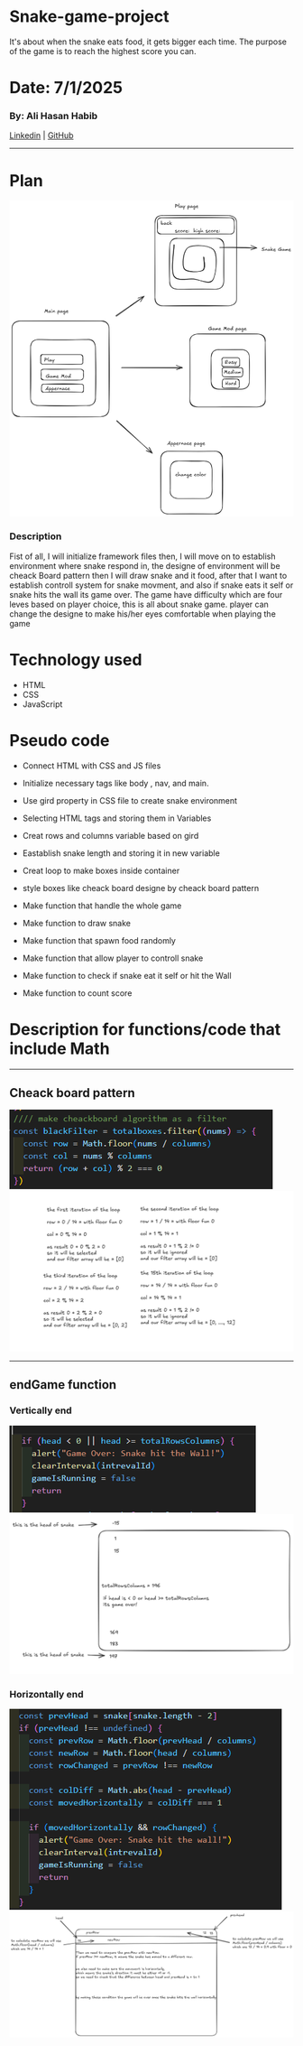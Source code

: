# Snake-game-project

It's about when the snake eats food, it gets bigger each time. The purpose of the game is to reach the highest score you can.

# Date: 7/1/2025

### By: Ali Hasan Habib

[Linkedin](https://www.linkedin.com/in/ali-khalaf-41b384333/) | [GitHub](https://github.com/oklyz)

---

# Plan

![alt text](/img/image-1.png)

### Description

Fist of all, I will initialize framework files then, I will move on to establish environment where snake respond in, the designe of environment will be cheack Board pattern then I will draw snake and it food, after that I want to establish controll system for snake movment, and also if snake eats it self or snake hits the wall its game over. The game have difficulty which are four leves based on player choice, this is all about snake game. player can change the designe to make his/her eyes comfortable when playing the game

# Technology used

- HTML
- CSS
- JavaScript

# Pseudo code

- Connect HTML with CSS and JS files
- Initialize necessary tags like body , nav, and main.

- Use gird property in CSS file to create snake environment

- Selecting HTML tags and storing them in Variables
- Creat rows and columns variable based on gird
- Eastablish snake length and storing it in new variable

- Creat loop to make boxes inside container
- style boxes like cheack board designe by cheack board pattern

- Make function that handle the whole game

- Make function to draw snake

- Make function that spawn food randomly

- Make function that allow player to controll snake

- Make function to check if snake eat it self or hit the Wall

- Make function to count score

# Description for functions/code that include Math

---

## Cheack board pattern

![CheackBoardCode](/img/CheackBoardCode.png)
![CheackBoard](/img/Cheack-board.png)

---

## endGame function

### Vertically end

![VerticalEndCode](/img/VerticalEndCode.png)
![Vertical-end](/img/vertical-end.png)

### Horizontally end

![HorizontalEndCode](/img/HorizontalEndCode.png)
![Horizontal-end](/img/horizontal-end1.png)
